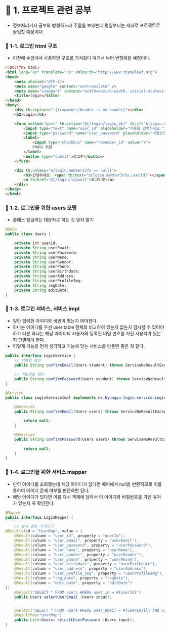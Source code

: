 # 📌 1. 프로젝트 관련 공부
- 정보처리기사 공부와 병행하느라 주말을 보냈는데 평일부터는 제대로 프로젝트로 돌입할 예정이다.
### 📌 1-1. 로그인 html 구조
- 이전에 수업에서 사용하던 구조를 가져왔다 여기서 부터 변형해갈 예정이다.
```html
<!DOCTYPE html>
<html lang="ko" translate="no" xmlns:th="http://www.thymeleaf.org">
<head>
    <meta charset="UTF-8">
    <meta name="google" content="nottranslate" />
    <meta name="viewport" content="width=device-width, initial-scale=1.0">
    <title>login</title>
</head>
<body>
    <div th:replace="~{fragments/header :: my-header}"></div>
    <h2>Login</h2>

    <form method="post" th:action="@{/login/login_ok}" th:if="${login.memberInfo == null}">
        <input type="text" name="user_id" placeholder="이름을 입력하세요." th:value="${rememberId}">
        <input type="password" name="user_password" placeholder="비밀번호를 입력하세요.">
        <label>
            <input type="checkbox" name="remember_id" value="Y">
            아이디 저장
        </label>
        <button type="submit">로그인</button>
    </form>

    <div th:unless="${login.memberInfo == null}">
        <h3>안녕하세요. <span th:text="${login.memberInfo.userId}"></span>님.</h3>
        <a th:href="@{/login/logout}">로그아웃</a>
    </div>
</body>
</html>
```

### 📌 1-2. 로그인을 위한 users 모델
- 클래스 앞글자는 대문자로 하는 것 잊지 말기
```java
@Data
public class Users {

    private int userId;
    private String userEmail;
    private String userPassword;
    private String userName;
    private String userGender;
    private String userPhone;
    private String userBirthdate;
    private String userAddress;
    private String userProfileImg;
    private String regDate;
    private String editDate;
}
```

### 📌 1-3. 로그인 서비스, 서비스 impl
- 일단 입력한 아이디와 비번이 맞는지 봐야한다.
- 하나는 아이디를 우선 user table 전체와 비교하여 있는지 없는지 검사할 수 있어야 하고 다른 하나는 해당 아이디의 사용자와 등록된 비밀 번호를 가진 사용자가 있는지 판별해야 한다.
- 이렇게 기능을 먼저 생각하고 기능에 맞는 서비스를 만들면 좋은 것 같다.
```java
public interface LoginService {
    // 이메일 확인
    public String confirmEmail(Users student) throws ServiceNoResultException, Exception;
    
    // 비밀번호 확인
    public String confirmPassword(Users student) throws ServiceNoResultException, Exception;
} 
```
```java
@Service
public class LoginServiceImpl implements kr.hyungyu.login.service.LoginService {

    @Override
    public String confirmEmail(Users users) throws ServiceNoResultException, Exception {
        
        return null;
    }

    @Override
    public String confirmPassword(Users users) throws ServiceNoResultException, Exception {
        
        return null;
    }   
}
```

### 📌 1-4. 로그인을 위한 서비스 mapper
- 만약 아이디를 조회했는데 해당 아이디가 없다면 매퍼에서 null을 반환하므로 이를 통하여 아이디 존재 여부를 판단하면 된다.
- 해당 아이디가 있다면 이를 다시 객체에 담아서 이 아이디와 비밀번호를 가진 유저가 있는지 꼭 확인한다. 
```java
@Mapper
public interface LoginMapper {

    // 유저 정보 가져오기
@Results(id = "UserMap", value = {
    @Result(column = "user_id", property = "userId"),
    @Result(column = "user_email", property = "userEmail"),
    @Result(column = "user_password", property = "userPassword"),
    @Result(column = "user_name", property = "userName"),
    @Result(column = "user_gender", property = "userGender"),
    @Result(column = "user_phone", property = "userPhone"),
    @Result(column = "user_birthdate", property = "userBirthdate"),
    @Result(column = "user_address", property = "userAddress"),
    @Result(column = "user_profile_img", property = "userProfileImg"),
    @Result(column = "reg_date", property = "regDate"),
    @Result(column = "edit_date", property = "editDate")
})
    @Select("SELECT * FROM users WHERE user_id = #{userId}")
    public Users selectUserEmail (Users input);


    @Select("SELECT * FROM users WHERE user_email = #{userEmail} AND user_password = #{userPassword}")
    @ResultMap("UserMap")
    public List<Users> selectLUserPassward (Users input);
}
```

